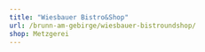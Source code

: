 ```yaml
---
title: "Wiesbauer Bistro&Shop"
url: /brunn-am-gebirge/wiesbauer-bistroundshop/
shop: Metzgerei
---
```

